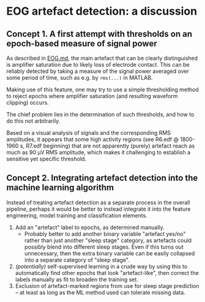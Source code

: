 EOG artefact detection: a discussion
====================================

Concept 1. A first attempt with thresholds on an epoch-based measure of signal power
---------------------------------------------------------------------------

As described in [EOG.md](EOG.md), the main artefact that can be clearly distinguished is amplifier saturation due to
likely loss of electrode contact. This can be reliably detected by taking a measure of the signal power averaged over
some period of time, such as e.g. by `rms(...)` in MATLAB.

Making use of this feature, one may try to use a simple thresholding method to reject epochs where amplifier saturation
(and resulting waveform clipping) occurs.

The chief problem lies in the determination of such thresholds, and how to do this not arbitrarily.

Based on a visual analysis of signals and the corresponding RMS amplitudes, it appears that some high activity regions
(see R6.edf @ 1800-1960 s, R7.edf beginning) that are not apparently (purely) artefact reach as much as
90 μV RMS amplitude, which makes it challenging to establish a sensitive yet specific threshold.


Concept 2. Integrating artefact detection into the machine learning algorithm
-----------------------------------------------------------------------------

Instead of treating artefact detection as a separate process in the overall pipeline,
perhaps it would be better to instead integrate it into the feature engineering, model training and classification
elements.

1. Add an "artefact" label to epochs, as determined manually.
   - Probably better to add another binary variable "artefact yes/no" rather
   than just another "sleep stage" category, as artefacts could possibly blend
   into different sleep stages.
   Even if this turns out unnecessary, then the extra binary
   variable can be easily collapsed into a separate category of "sleep stage".
2. *(potentially)* self-supervised learning in a crude way by using this to automatically find other epochs that look
"artefact-like", then correct the labels manually as fit to broaden the training set.
3. Exclusion of artefact-marked regions from use for sleep stage prediction – at least as long as the ML method used can tolerate missing data.